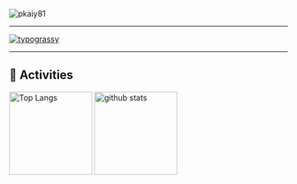 <p align="left"> <img src="https://komarev.com/ghpvc/?username=pkaiy81&label=Profile%20views&color=0e75b6&style=flat" alt="pkaiy81" /> </p>

---

<a href="https://github.com/kawarimidoll/typograssy"><img alt="typograssy" src="https://typograssy.deno.dev/api?text=Hello%20bizarre%20world!%20&speed=100&comment="></a>

---

## 🔭 Activities

<p align="left"> 
  <img alt="Top Langs" height="150px" src="https://github-readme-stats.vercel.app/api/top-langs/?username=pkaiy81&layout=compact&show_icons=true&theme=cobalt" />
  <img alt="github stats" height="150px" src="https://github-readme-stats.vercel.app/api?username=pkaiy81&theme=cobalt&show_icons=ture" />
</p>


<!--
**pkaiy81/pkaiy81** is a ✨ _special_ ✨ repository because its `README.md` (this file) appears on your GitHub profile.

https://typograssy.deno.dev/

Here are some ideas to get you started:

- 🔭 I’m currently working on ...
- 🌱 I’m currently learning ...
- 👯 I’m looking to collaborate on ...
- 🤔 I’m looking for help with ...
- 💬 Ask me about ...
- 📫 How to reach me: ...
- 😄 Pronouns: ...
- ⚡ Fun fact: ...
-->
